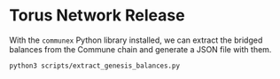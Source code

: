 # Torus Network Release

With the `communex` Python library installed, we can extract the bridged
balances from the Commune chain and generate a JSON file with them.

```sh
python3 scripts/extract_genesis_balances.py
```

